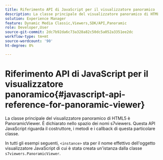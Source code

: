 ```yaml
---
title: Riferimento API di JavaScript per il visualizzatore panoramico
description: La classe principale del visualizzatore panoramico di HTML5 è PanoramicViewer. È dichiarato nello spazio dei nomi s7viewers. Questa API JavaScript riguarda il costruttore, i metodi e i callback di questa particolare classe.
solution: Experience Manager
feature: Dynamic Media Classic,Viewers,SDK/API,Panoramic
role: Developer,User
source-git-commit: 2dc7b92da6c73a328a82c50dc5a052a3351ee2dc
workflow-type: tm+mt
source-wordcount: '90'
ht-degree: 0%

---
```


# Riferimento API di JavaScript per il visualizzatore panoramico{#javascript-api-reference-for-panoramic-viewer}

La classe principale del visualizzatore panoramico di HTML5 è PanoramicViewer. È dichiarato nello spazio dei nomi s7viewers. Questa API JavaScript riguarda il costruttore, i metodi e i callback di questa particolare classe.

In tutti gli esempi seguenti, `<instance>` sta per il nome effettivo dell&#39;oggetto visualizzatore JavaScript di cui è stata creata un&#39;istanza dalla classe `s7viewers.PanoramicViewer`.
